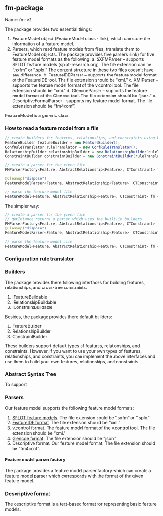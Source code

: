 ## fm-package

Name: fm-v2

The package provides two essential things:

1. FeatureModel object (FeatureModel class - link), which can store the information of a feature model. 
2. Parsers, which read feature models from files, translate them to FeatureModel objects. The package provides five parsers (link) for five feature model formats as the following:
      a.	SXFMParser – supports SPLOT feature models (splot-research.org). The file extension can be “.sxfm” or “.splx.” The content structure in these two files doesn’t have any difference.
      b.	FeatureIDEParser – supports the feature model format of the FeatureIDE tool. The file extension should be “xml.”
      c.	XMIParser – supports the feature model format of the v.control tool. The file extension should be “xmi.”
      d.	GlencoeParser – supports the feature model format of the Glencoe tool. The file extension should be “json.”
      e.	DescriptiveFormatParser – supports my feature model format. The file extension should be “fm4conf”.


FeatureModel is a generic class

### How to read a feature model from a file

```java
// create builders for features, relationships, and constraints using built-in builders
FeatureBuilder featureBuilder = new FeatureBuilder();
ConfRuleTranslator ruleTranslator = new ConfRuleTranslator();
RelationshipBuilder relationshipBuilder = new RelationshipBuilder(ruleTranslator);
ConstraintBuilder constraintBuilder = new ConstraintBuilder(ruleTranslator);

// create a parser for the given file
FMParserFactory<Feature, AbstractRelationship<Feature>, CTConstraint> factory = FMParserFactory.getInstance(featureBuilder, 
                                                                                    relationshipBuilder, constraintBuilder);
@Cleanup("dispose")
FeatureModelParser<Feature, AbstractRelationship<Feature>, CTConstraint> parser = factory.getParser("filename");

// parse the feature model file
FeatureModel<Feature, AbstractRelationship<Feature>, CTConstraint> fm = parser.parse("path/to/file");
```

The simpler way:

```java
// create a parser for the given file
// getIntance returns a parser which uses the built-in builders
FMParserFactory<Feature, AbstractRelationship<Feature>, CTConstraint> factory = FMParserFactory.getInstance();
@Cleanup("dispose")
FeatureModelParser<Feature, AbstractRelationship<Feature>, CTConstraint> parser = factory.getParser("filename");

// parse the feature model file
FeatureModel<Feature, AbstractRelationship<Feature>, CTConstraint> fm = parser.parse("path/to/file");
```

### Configuration rule translator



### Builders

The package provides there following interfaces for building features, relationships, and cross-tree constraints:

1. IFeatureBuildable
2. IRelationshipBuildable
3. IConstraintBuildable

Besides, the package provides there default builders:

1. FeatureBuilder
2. RelationshipBuilder
3. ConstraintBuilder

These builders support default types of features, relationships, and constraints.
However, if you want to use your own types of features, relationships, and constraints, 
you can implement the above interfaces and use them to build your own features, relationships, and constraints.

### Abstract Syntax Tree

To support

### Parsers

Our feature model supports the following feature model formats:

1. [SPLOT feature models](splot-research.org). The file extension could be “.sxfm” or “.splx.”
2. [FeatureIDE format](https://featureide.github.io). The file extension should be “xml.”
3. v.control format. The feature model format of the v.control tool. The file extension should be “xmi.”
4. [Glencoe format](https://glencoe.hochschule-trier.de). The file extension should be “json.”
5. Descriptive format. Our feature model format. The file extension should be “fm4conf”.

#### Feature model parser factory

The package provides a feature model parser factory which can create a feature model parser which corresponds with the format of the given feature model.

### Descriptive format

The descriptive format is a text-based format for representing basic feature models.